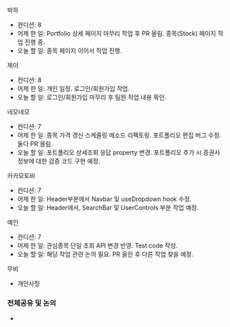 
박하
- 컨디션: 8
- 어제 한 일: Portfolio 상세 페이지 마무리 작업 후 PR 올림. 종목(Stock) 페이지 작업 진행 중.
- 오늘 할 일: 종목 페이지 이어서 작업 진행.

제이
- 컨디션: 8
- 어제 한 일: 개인 일정. 로그인/회원가입 작업.
- 오늘 할 일: 로그인/회원가입 마무리 후 팀원 작업 내용 확인.

네모네모
- 컨디션: 7
- 어제 한 일: 종목 가격 갱신 스케줄링 메소드 리팩토링. 포트폴리오 편집 버그 수정. 둘다 PR 올림.
- 오늘 할 일: 포트폴리오 상세조회 응답 property 변경. 포트폴리오 추가 시 증권사 정보에 대한 검증 코드 구현 예정.

카카모토비
- 컨디션: 7
- 어제 한 일: Header부분에서 Navbar 및 useDropdown hook 수정.
- 오늘 할 일: Header에서, SearchBar 및 UserControls 부분 작업 예정.

예인
- 컨디션: 7
- 어제 한 일: 관심종목 단일 조회 API 변경 반영. Test code 작성.
- 오늘 할 일: 해당 작업 관련 논의 필요. PR 올린 후 다른 작업 찾을 예정.

무비
- 개인사정

### 전체공유 및 논의
- 